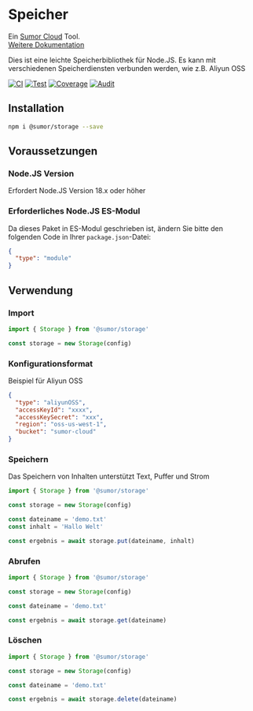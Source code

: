 # Speicher

Ein [Sumor Cloud](https://sumor.cloud) Tool.  
[Weitere Dokumentation](https://sumor.cloud/storage)

Dies ist eine leichte Speicherbibliothek für Node.JS.
Es kann mit verschiedenen Speicherdiensten verbunden werden, wie z.B. Aliyun OSS

[![CI](https://github.com/sumor-cloud/storage/actions/workflows/ci.yml/badge.svg)](https://github.com/sumor-cloud/storage/actions/workflows/ci.yml)
[![Test](https://github.com/sumor-cloud/storage/actions/workflows/ut.yml/badge.svg)](https://github.com/sumor-cloud/storage/actions/workflows/ut.yml)
[![Coverage](https://github.com/sumor-cloud/storage/actions/workflows/coverage.yml/badge.svg)](https://github.com/sumor-cloud/storage/actions/workflows/coverage.yml)
[![Audit](https://github.com/sumor-cloud/storage/actions/workflows/audit.yml/badge.svg)](https://github.com/sumor-cloud/storage/actions/workflows/audit.yml)

## Installation

```bash
npm i @sumor/storage --save
```

## Voraussetzungen

### Node.JS Version

Erfordert Node.JS Version 18.x oder höher

### Erforderliches Node.JS ES-Modul

Da dieses Paket in ES-Modul geschrieben ist,
ändern Sie bitte den folgenden Code in Ihrer `package.json`-Datei:

```json
{
  "type": "module"
}
```

## Verwendung

### Import

```js
import { Storage } from '@sumor/storage'

const storage = new Storage(config)
```

### Konfigurationsformat

Beispiel für Aliyun OSS

```json
{
  "type": "aliyunOSS",
  "accessKeyId": "xxxx",
  "accessKeySecret": "xxx",
  "region": "oss-us-west-1",
  "bucket": "sumor-cloud"
}
```

### Speichern

Das Speichern von Inhalten unterstützt Text, Puffer und Strom

```js
import { Storage } from '@sumor/storage'

const storage = new Storage(config)

const dateiname = 'demo.txt'
const inhalt = 'Hallo Welt'

const ergebnis = await storage.put(dateiname, inhalt)
```

### Abrufen

```js
import { Storage } from '@sumor/storage'

const storage = new Storage(config)

const dateiname = 'demo.txt'

const ergebnis = await storage.get(dateiname)
```

### Löschen

```js
import { Storage } from '@sumor/storage'

const storage = new Storage(config)

const dateiname = 'demo.txt'

const ergebnis = await storage.delete(dateiname)
```
